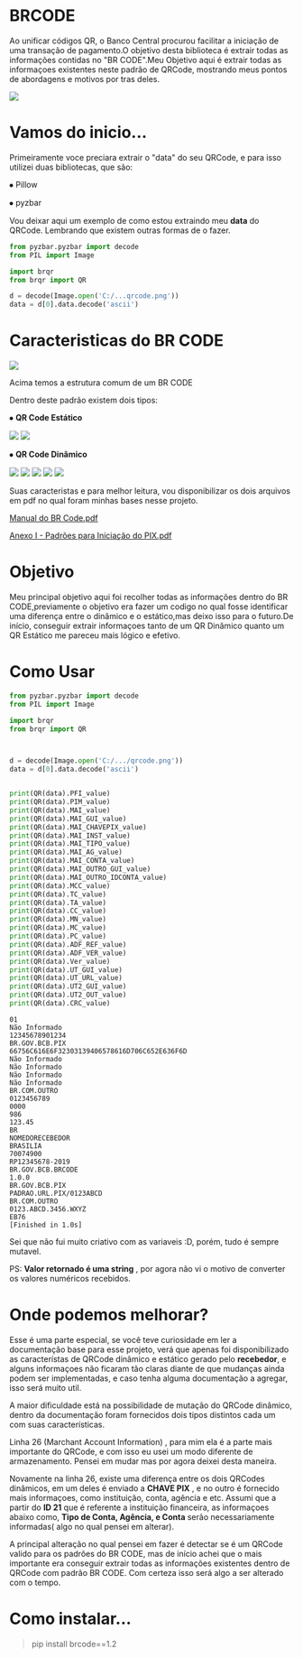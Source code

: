 # BRCODE
Ao unificar códigos QR, o Banco Central procurou facilitar a iniciação de uma transação de pagamento.O objetivo desta biblioteca é extrair todas as informações contidas no "BR CODE".Meu Objetivo aqui é extrair todas as informaçoes existentes neste padrão de QRCode, mostrando meus pontos de abordagens e motivos por tras deles.



![](https://i.pinimg.com/originals/e4/af/9f/e4af9f0025a8ce68bee2cf5a1360a501.gif)

# Vamos do inicio...

Primeiramente voce preciara extrair o "data" do seu QRCode, e para isso utilizei duas bibliotecas, que são:

⦁	Pillow 

⦁	pyzbar


Vou deixar aqui um exemplo de como estou extraindo meu **data** do QRCode. Lembrando que existem outras formas de o fazer.
```python
from pyzbar.pyzbar import decode
from PIL import Image

import brqr
from brqr import QR

d = decode(Image.open('C:/...qrcode.png'))
data = d[0].data.decode('ascii')
```


# Caracteristicas do BR CODE

![](https://github.com/alexandremulina/brqr/blob/master/TabelaPradr%C3%A3o.jpg?raw=true)

Acima temos a estrutura comum de um BR CODE


Dentro deste padrão existem dois tipos:

⦁	**QR Code Estático**



![](https://github.com/alexandremulina/brqr/blob/master/QREstatico.jpg?raw=true)
![](https://github.com/alexandremulina/brqr/blob/master/QREstatico2.jpg?raw=true)

⦁ **QR Code Dinâmico**


![](https://github.com/alexandremulina/brqr/blob/master/QRDinamico1.jpg?raw=true)
![](https://github.com/alexandremulina/brqr/blob/master/QRDinamico2.jpg?raw=true)
![](https://github.com/alexandremulina/brqr/blob/master/QRDinamico3.jpg?raw=true)
![](https://github.com/alexandremulina/brqr/blob/master/QRDinamico4.jpg?raw=true)
![](https://github.com/alexandremulina/brqr/blob/master/QRDinamico5.jpg?raw=true)



Suas caracteristas e para melhor leitura, vou disponibilizar os dois arquivos em pdf no qual foram minhas bases nesse projeto.

[Manual do BR Code.pdf](https://github.com/alexandremulina/brqr/blob/master/Manual%20do%20BR%20Code.pdf)

[Anexo I - Padrões para Iniciação do PIX.pdf](https://github.com/alexandremulina/brqr/blob/master/Anexo%20I%20-%20Padr%C3%B5es%20para%20Inicia%C3%A7%C3%A3o%20do%20PIX.pdf)

# Objetivo

Meu principal objetivo aqui foi recolher todas as informações dentro do BR CODE,previamente o objetivo era fazer um codigo no qual fosse identificar uma diferença entre o dinâmico e o estático,mas deixo isso para o futuro.De início, conseguir extrair informaçoes tanto de um QR Dinâmico quanto um QR Estático me pareceu mais lógico e efetivo.

# Como Usar

```Python
from pyzbar.pyzbar import decode
from PIL import Image

import brqr
from brqr import QR



d = decode(Image.open('C:/.../qrcode.png'))
data = d[0].data.decode('ascii')


print(QR(data).PFI_value)
print(QR(data).PIM_value)
print(QR(data).MAI_value)
print(QR(data).MAI_GUI_value)
print(QR(data).MAI_CHAVEPIX_value)
print(QR(data).MAI_INST_value)
print(QR(data).MAI_TIPO_value)
print(QR(data).MAI_AG_value)
print(QR(data).MAI_CONTA_value)
print(QR(data).MAI_OUTRO_GUI_value)
print(QR(data).MAI_OUTRO_IDCONTA_value)
print(QR(data).MCC_value)
print(QR(data).TC_value)
print(QR(data).TA_value)
print(QR(data).CC_value)
print(QR(data).MN_value)
print(QR(data).MC_value)
print(QR(data).PC_value)
print(QR(data).ADF_REF_value)
print(QR(data).ADF_VER_value)
print(QR(data).Ver_value)
print(QR(data).UT_GUI_value)
print(QR(data).UT_URL_value)
print(QR(data).UT2_GUI_value)
print(QR(data).UT2_OUT_value)
print(QR(data).CRC_value)
```
```
01
Não Informado
12345678901234
BR.GOV.BCB.PIX
66756C616E6F32303139406578616D706C652E636F6D
Não Informado
Não Informado
Não Informado
Não Informado
BR.COM.OUTRO
0123456789
0000
986
123.45
BR
NOMEDORECEBEDOR
BRASILIA
70074900
RP12345678-2019
BR.GOV.BCB.BRCODE
1.0.0
BR.GOV.BCB.PIX
PADRAO.URL.PIX/0123ABCD
BR.COM.OUTRO
0123.ABCD.3456.WXYZ
EB76
[Finished in 1.0s]
```


Sei que não fui muito criativo com as variaveis :D, porém, tudo é sempre mutavel.


PS: **Valor retornado é uma string** , por agora não vi o motivo de converter os valores numéricos recebidos.

# Onde podemos melhorar?

Esse é uma parte especial, se você teve curiosidade em ler a documentação base para esse projeto, verá que apenas foi disponibilizado as característas de QRCode dinâmico e estático gerado pelo **recebedor**, e alguns informaçoes não ficaram tão claras diante de que mudanças ainda podem ser implementadas, e caso tenha alguma documentação a agregar, isso será muito util.

A maior dificuldade está na possibilidade de mutação do QRCode dinâmico, dentro da documentação foram fornecidos dois tipos distintos cada um com suas características.

Linha 26 (Marchant Account Information) , para mim ela é a parte mais importante do QRCode, e com isso eu usei um modo diferente de armazenamento. Pensei em mudar mas por agora deixei desta maneira.

Novamente na linha 26, existe uma diferença entre os dois QRCodes dinâmicos, em um deles é enviado a **CHAVE PIX** , e no outro é fornecido mais informaçoes, como instituição, conta, agência e etc. Assumi que a partir do **ID 21** que é referente a instituição financeira, as informaçoes abaixo como, **Tipo de Conta, Agência, e Conta** serão necessariamente informadas( algo no qual pensei em alterar).

A principal alteração no qual pensei em fazer é detectar se é um QRCode valido para os padrões do BR CODE, mas de início achei que o mais importante era conseguir extrair todas as informações existentes dentro de QRCode com padrão BR CODE. Com certeza isso será algo a ser alterado com o tempo.

# Como instalar...


> pip install brcode==1.2



